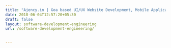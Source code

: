 ```yaml
---
title: "Ajency.in | Goa based UI/UX Website Development, Mobile Application Development, Software Development Company"
date: 2018-06-04T12:57:20+05:30
draft: false
layout: software-development-engineering
url: /software-development-engineering/


---
```


